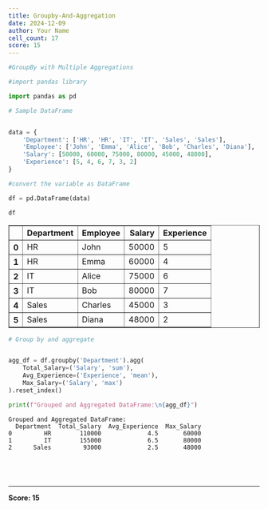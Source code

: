 ```yaml
---
title: Groupby-And-Aggregation
date: 2024-12-09
author: Your Name
cell_count: 17
score: 15
---
```


```python
#GroupBy with Multiple Aggregations
```


```python
#import pandas library
```


```python
import pandas as pd
```


```python
# Sample DataFrame
```


```python

```


```python
data = {
    'Department': ['HR', 'HR', 'IT', 'IT', 'Sales', 'Sales'],
    'Employee': ['John', 'Emma', 'Alice', 'Bob', 'Charles', 'Diana'],
    'Salary': [50000, 60000, 75000, 80000, 45000, 48000],
    'Experience': [5, 4, 6, 7, 3, 2]
}

```


```python
#convert the variable as DataFrame
```


```python
df = pd.DataFrame(data)
```


```python
df
```




<div>
<style scoped>
    .dataframe tbody tr th:only-of-type {
        vertical-align: middle;
    }

    .dataframe tbody tr th {
        vertical-align: top;
    }

    .dataframe thead th {
        text-align: right;
    }
</style>
<table border="1" class="dataframe">
  <thead>
    <tr style="text-align: right;">
      <th></th>
      <th>Department</th>
      <th>Employee</th>
      <th>Salary</th>
      <th>Experience</th>
    </tr>
  </thead>
  <tbody>
    <tr>
      <th>0</th>
      <td>HR</td>
      <td>John</td>
      <td>50000</td>
      <td>5</td>
    </tr>
    <tr>
      <th>1</th>
      <td>HR</td>
      <td>Emma</td>
      <td>60000</td>
      <td>4</td>
    </tr>
    <tr>
      <th>2</th>
      <td>IT</td>
      <td>Alice</td>
      <td>75000</td>
      <td>6</td>
    </tr>
    <tr>
      <th>3</th>
      <td>IT</td>
      <td>Bob</td>
      <td>80000</td>
      <td>7</td>
    </tr>
    <tr>
      <th>4</th>
      <td>Sales</td>
      <td>Charles</td>
      <td>45000</td>
      <td>3</td>
    </tr>
    <tr>
      <th>5</th>
      <td>Sales</td>
      <td>Diana</td>
      <td>48000</td>
      <td>2</td>
    </tr>
  </tbody>
</table>
</div>




```python
# Group by and aggregate
```


```python

```


```python
agg_df = df.groupby('Department').agg(
    Total_Salary=('Salary', 'sum'),
    Avg_Experience=('Experience', 'mean'),
    Max_Salary=('Salary', 'max')
).reset_index()
```


```python
print(f"Grouped and Aggregated DataFrame:\n{agg_df}")
```

    Grouped and Aggregated DataFrame:
      Department  Total_Salary  Avg_Experience  Max_Salary
    0         HR        110000             4.5       60000
    1         IT        155000             6.5       80000
    2      Sales         93000             2.5       48000



```python

```


```python

```


```python

```


```python

```


---
**Score: 15**
